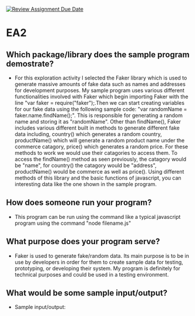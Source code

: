 [![Review Assignment Due Date](https://classroom.github.com/assets/deadline-readme-button-24ddc0f5d75046c5622901739e7c5dd533143b0c8e959d652212380cedb1ea36.svg)](https://classroom.github.com/a/RPDAFNpj)
# EA2
## Which package/library does the sample program demostrate?
- For this exploration activity I selected the Faker library which is used to generate massive amounts of fake data such as names and addresses for development purposes. My sample program uses various different functionalities involved with Faker which begin importing Faker with the line "var faker = require("faker");.Then we can start creating variables for our fake data using the following sample code: "var randomName = faker.name.findName();". This is responsible for generating a random name and storing it as "randomName". Other than findName(), Faker includes various different built in methods to generate different fake data including, country() which generates a random country, productName() which will generate a random product name under the commerce catagory, price() which generates a random price. For these methods to work we would use their catagories to access them. To access the findName() method as seen previously, the catagory would be "name", for country() the catagory would be "address", productName() would be commerce as well as price(). Using different methods of this library and the basic functions of javascript, you can interesting data like the one shown in the sample program.
  
## How does someone run your program?
- This program can be run using the command like a typical javascript program using the command "node filename.js"

## What purpose does your program serve?
- Faker is used to generate fake/random data. Its main purpose is to be in use by developers in order for them to create sample data for testing, prototyping, or developing their system. My program is definitely for technical purposes and could be used in a testing environment.

## What would be some sample input/output?
- Sample input/output:
